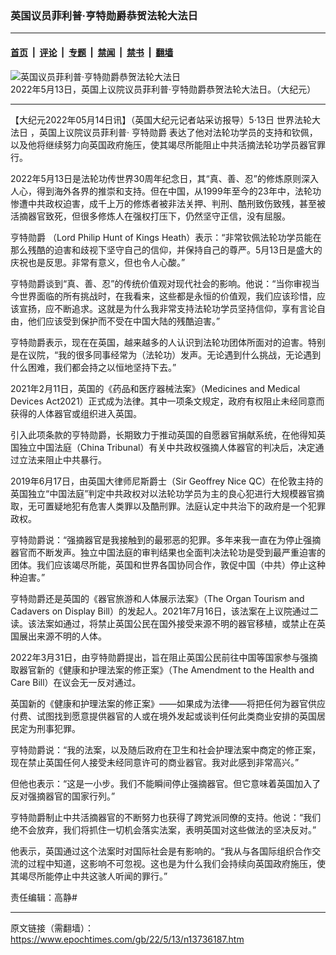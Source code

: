 ### 英国议员菲利普‧亨特勋爵恭贺法轮大法日

---

#### [首页](../../../..?n13736187) &nbsp;|&nbsp; [评论](../../../../../epoch-comment?n13736187) &nbsp;|&nbsp; [专题](../../../../../epoch-special?n13736187) &nbsp;|&nbsp; [禁闻](../../../../../epoch-news?n13736187) &nbsp;|&nbsp; [禁书](../../../../../books?n13736187) &nbsp;|&nbsp; [翻墙](https://github.com/gfw-breaker/nogfw/blob/master/README.md?n13736187)


<div><img alt="英国议员菲利普‧亨特勋爵恭贺法轮大法日" class="attachment-djy_600_400 size-djy_600_400 wp-post-image" src="https://i.epochtimes.com/assets/uploads/2022/05/id13736204-c494bf5d83f06dfaa52dad5f4ad4e065-600x400.png"/>
<div class="caption">
 2022年5月13日，英国上议院议员菲利普‧亨特勋爵恭贺法轮大法日。（大纪元）
</div></div><hr/><div class="post_content" id="artbody" itemprop="articleBody">
 <!-- article content begin -->
 <p>
  【大纪元2022年05月14日讯】（英国大纪元记者站采访报导）5·13日
  <ok href="https://www.epochtimes.com/gb/tag/%E4%B8%96%E7%95%8C%E6%B3%95%E8%BD%AE%E5%A4%A7%E6%B3%95%E6%97%A5.html">
   世界法轮大法日
  </ok>
  ，英国上议院议员菲利普‧
  <ok href="https://www.epochtimes.com/gb/tag/%E4%BA%A8%E7%89%B9%E5%8B%8B%E7%88%B5.html">
   亨特勋爵
  </ok>
  表达了他对法轮功学员的支持和钦佩，以及他将继续努力向英国政府施压，使其竭尽所能阻止中共活摘法轮功学员器官罪行。
 </p>
 <p>
  2022年5月13日是法轮功传世界30周年纪念日，其“真、善、忍”的修炼原则深入人心，得到海外各界的推崇和支持。但在中国，从1999年至今的23年中，法轮功惨遭中共政权迫害，成千上万的修炼者被非法关押、判刑、酷刑致伤致残，甚至被活摘器官致死，但很多修炼人在强权打压下，仍然坚守正信，没有屈服。
 </p>
 <p>
  <ok href="https://www.epochtimes.com/gb/tag/%E4%BA%A8%E7%89%B9%E5%8B%8B%E7%88%B5.html">
   亨特勋爵
  </ok>
  （Lord Philip Hunt of Kings Heath）表示：“非常钦佩法轮功学员能在那么残酷的迫害和歧视下坚守自己的信仰，并保持自己的尊严。5月13日是盛大的庆祝也是反思。非常有意义，但也令人心酸。”
 </p>
 <p>
  亨特勋爵谈到“真、善、忍”的传统价值观对现代社会的影响。他说：“当你审视当今世界面临的所有挑战时，在我看来，这些都是永恒的价值观，我们应该珍惜，应该宣扬，应不断追求。这就是为什么我非常支持法轮功学员坚持信仰，享有言论自由，他们应该受到保护而不受在中国大陆的残酷迫害。”
 </p>
 <p>
  亨特勋爵表示，现在在英国，越来越多的人认识到法轮功团体所面对的迫害。特别是在议院，“我的很多同事经常为（法轮功）发声。无论遇到什么挑战，无论遇到什么困难，我们都会持之以恒地坚持下去。”
 </p>
 <p>
  2021年2月11日，英国的《药品和医疗器械法案》（Medicines and Medical Devices Act2021）正式成为法律。其中一项条文规定，政府有权阻止未经同意而获得的人体器官或组织进入英国。
 </p>
 <p>
  引入此项条款的亨特勋爵，长期致力于推动英国的自愿器官捐献系统，在他得知英国独立中国法庭（China Tribunal）有关中共政权强摘人体器官的判决后，决定通过立法来阻止中共暴行。
 </p>
 <p>
  2019年6月17日，由英国大律师尼斯爵士（Sir Geoffrey Nice QC）在伦敦主持的英国独立“中国法庭”判定中共政权对以法轮功学员为主的良心犯进行大规模器官摘取，无可置疑地犯有危害人类罪以及酷刑罪。法庭认定中共治下的政府是一个犯罪政权。
 </p>
 <p>
  亨特勋爵说：“强摘器官是我接触到的最邪恶的犯罪。多年来我一直在为停止强摘器官而不断发声。独立中国法庭的审判结果也全面判决法轮功是受到最严重迫害的团体。我们应该竭尽所能，英国和世界各国协同合作，敦促中国（中共）停止这种种迫害。”
 </p>
 <p>
  亨特勋爵还是英国的《器官旅游和人体展示法案》（The Organ Tourism and Cadavers on Display Bill）的发起人。2021年7月16日，该法案在上议院通过二读。该法案如通过，将禁止英国公民在国外接受来源不明的器官移植，或禁止在英国展出来源不明的人体。
 </p>
 <p>
  2022年3月31日，由亨特勋爵提出，旨在阻止英国公民前往中国等国家参与强摘取器官新的《健康和护理法案的修正案》（The Amendment to the Health and Care Bill）在议会无一反对通过。
 </p>
 <p>
  英国新的《健康和护理法案的修正案》——如果成为法律——将把任何为器官供应付费、试图找到愿意提供器官的人或在境外发起或谈判任何此类商业安排的英国居民定为刑事犯罪。
 </p>
 <p>
  亨特勋爵说：“我的法案，以及随后政府在卫生和社会护理法案中商定的修正案，现在禁止英国任何人接受未经同意许可的商业器官。我对此感到非常高兴。”
 </p>
 <p>
  但他也表示：“这是一小步。我们不能瞬间停止强摘器官。但它意味着英国加入了反对强摘器官的国家行列。”
 </p>
 <p>
  亨特勋爵制止中共活摘器官的不断努力也获得了跨党派同僚的支持。他说：“我们绝不会放弃，我们将抓住一切机会落实法案，表明英国对这些做法的坚决反对。”
 </p>
 <p>
  他表示，英国通过这个法案时对国际社会是有影响的。“我从与各国际组织合作交流的过程中知道，这影响不可忽视。这也是为什么我们会持续向英国政府施压，使其竭尽所能停止中共这骇人听闻的罪行。”
 </p>
 <p>
  责任编辑：高静#
 </p>
 <!-- article content end -->
 <div id="below_article_ad">
 </div>
</div>


---

原文链接（需翻墙）：https://www.epochtimes.com/gb/22/5/13/n13736187.htm